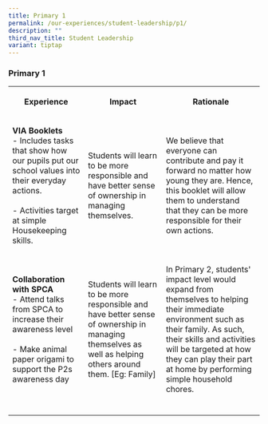 ```yaml
---
title: Primary 1
permalink: /our-experiences/student-leadership/p1/
description: ""
third_nav_title: Student Leadership
variant: tiptap
---
```

<h3><strong>Primary 1</strong></h3>
<table style="minWidth: 75px">
<colgroup>
<col>
<col>
<col>
</colgroup>
<tbody>
<tr>
<th rowspan="1" colspan="1">
<p>Experience</p>
</th>
<th rowspan="1" colspan="1">
<p>Impact</p>
</th>
<th rowspan="1" colspan="1">
<p>Rationale</p>
</th>
</tr>
<tr>
<td rowspan="1" colspan="1">
<p><strong>VIA Booklets</strong>
<br>- Includes tasks that show how our pupils put our school values into their
everyday actions.
<br>
<br>- Activities target at simple Housekeeping skills.</p>
</td>
<td rowspan="1" colspan="1">
<p>Students will learn to be more responsible and have better sense of ownership
in managing themselves.</p>
</td>
<td rowspan="1" colspan="1">
<p>We believe that everyone can contribute and pay it forward no matter how
young they are. Hence, this booklet will allow them to understand that
they can be more responsible for their own actions.</p>
</td>
</tr>
<tr>
<td rowspan="1" colspan="1">
<p><strong>Collaboration with SPCA</strong>
<br>- Attend talks from SPCA to increase their awareness level
<br>
<br>- Make animal paper origami to support the P2s awareness day</p>
</td>
<td rowspan="1" colspan="1">
<p>Students will learn to be more responsible and have better sense of ownership
in managing themselves as well as helping others around them. [Eg: Family]
<br>
</p>
</td>
<td rowspan="1" colspan="1">
<p>In Primary 2, students' impact level would expand from themselves to helping
their immediate environment such as their family. As such, their skills
and activities will be targeted at how they can play their part at home
by performing simple household chores.</p>
</td>
</tr>
<tr>
<td rowspan="1" colspan="1">
<p></p>
</td>
<td rowspan="1" colspan="1">
<p></p>
</td>
<td rowspan="1" colspan="1">
<p></p>
</td>
</tr>
</tbody>
</table>
<p></p>